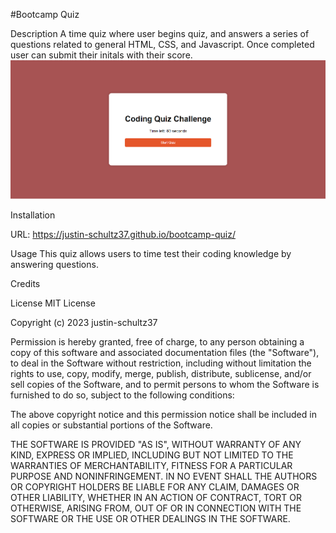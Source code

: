 #Bootcamp Quiz

Description
A time quiz where user begins quiz, and answers a series of questions related to general HTML, CSS, and Javascript. Once completed user can submit their initals with their score.
![Article Preview](./Assets/images/screenshot-127.0.0.1_5501-2023.08.18-14_25_16.png)

Installation 

URL: https://justin-schultz37.github.io/bootcamp-quiz/

Usage
This quiz allows users to time test their coding knowledge by answering questions.

Credits

License MIT License

Copyright (c) 2023 justin-schultz37

Permission is hereby granted, free of charge, to any person obtaining a copy of this software and associated documentation files (the "Software"), to deal in the Software without restriction, including without limitation the rights to use, copy, modify, merge, publish, distribute, sublicense, and/or sell copies of the Software, and to permit persons to whom the Software is furnished to do so, subject to the following conditions:

The above copyright notice and this permission notice shall be included in all copies or substantial portions of the Software.

THE SOFTWARE IS PROVIDED "AS IS", WITHOUT WARRANTY OF ANY KIND, EXPRESS OR IMPLIED, INCLUDING BUT NOT LIMITED TO THE WARRANTIES OF MERCHANTABILITY, FITNESS FOR A PARTICULAR PURPOSE AND NONINFRINGEMENT. IN NO EVENT SHALL THE AUTHORS OR COPYRIGHT HOLDERS BE LIABLE FOR ANY CLAIM, DAMAGES OR OTHER LIABILITY, WHETHER IN AN ACTION OF CONTRACT, TORT OR OTHERWISE, ARISING FROM, OUT OF OR IN CONNECTION WITH THE SOFTWARE OR THE USE OR OTHER DEALINGS IN THE SOFTWARE.